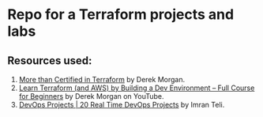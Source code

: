 # Repo for a Terraform projects and labs
## Resources used:
1. [More than Certified in Terraform](https://www.udemy.com/course/terraform-certified/?src=sac&subs_filter_type=subs_only&kw=more+than+certified+in+terrafor) by Derek Morgan.
2. [Learn Terraform (and AWS) by Building a Dev Environment – Full Course for Beginners](https://www.youtube.com/watch?v=iRaai1IBlB0&t=604s) by Derek Morgan on YouTube.
3. [DevOps Projects | 20 Real Time DevOps Projects](https://www.udemy.com/course/devopsprojects/?src=sac&subs_filter_type=subs_only&kw=devops+projects) by Imran Teli.